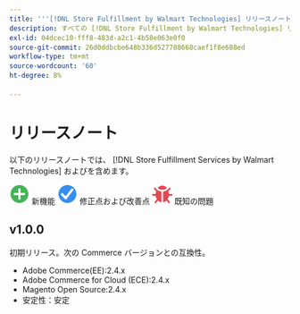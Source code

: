 ```yaml
---
title: '''[!DNL Store Fulfillment by Walmart Technologies] リリースノート'''
description: すべての [!DNL Store Fulfillment by Walmart Technologies] リリース。
exl-id: 04dcec10-fff8-483d-a2c1-4b58e063e0f0
source-git-commit: 26d0ddbcbe648b336d527788668caef1f8e688ed
workflow-type: tm+mt
source-wordcount: '60'
ht-degree: 8%

---
```


# リリースノート

以下のリリースノートでは、 [!DNL Store Fulfillment Services by Walmart Technologies] およびを含めます。

![新規](../assets/new.svg) 新機能
![修正された問題](../assets/fix.svg) 修正点および改善点
![既知の問題](../assets/bug.svg) 既知の問題

## v1.0.0

初期リリース。次の Commerce バージョンとの互換性。

* Adobe Commerce(EE):2.4.x
* Adobe Commerce for Cloud (ECE):2.4.x
* Magento Open Source:2.4.x
* 安定性：安定
